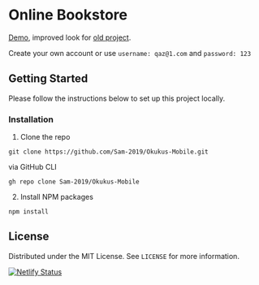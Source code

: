 # Online Bookstore

[Demo](https://mokukus.netlify.app/), improved look for [old project](https://okukus.netlify.app).

Create your own account or use `username: qaz@1.com` and `password: 123`

## Getting Started

Please follow the instructions below to set up this project locally.

### Installation

1. Clone the repo

```
git clone https://github.com/Sam-2019/Okukus-Mobile.git
```

via GitHub CLI

```
gh repo clone Sam-2019/Okukus-Mobile
```

2. Install NPM packages

```
npm install
```

## License

Distributed under the MIT License. See `LICENSE` for more information.

[![Netlify Status](https://api.netlify.com/api/v1/badges/ea075537-8448-4821-8a10-f0056eeeba26/deploy-status)](https://app.netlify.com/sites/mokukus/deploys)
